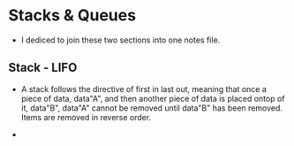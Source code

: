
# Stacks & Queues
 - I dediced to join these two sections into one notes file.


## Stack - LIFO
 - A stack follows the directive of first in last out,
   meaning that once a piece of data, data"A", and then 
   another piece of data is placed ontop of it, data"B",
   data"A" cannot be removed until data"B" has been removed.
   Items are removed in reverse order.

 - 